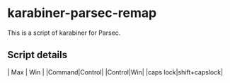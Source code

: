 # karabiner-parsec-remap
This is a script of karabiner for Parsec.

## Script details
| Max | Win |
|Command|Control|
|Control|Win|
|caps lock|shift+capslock|
